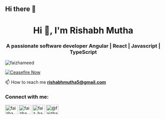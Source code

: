## Hi there 👋

<!--
**rishabh-mutha/rishabh-mutha** is a ✨ _special_ ✨ repository because its `README.md` (this file) appears on your GitHub profile.

Here are some ideas to get you started:

- 🔭 I’m currently working on ...
- 🌱 I’m currently learning ...
- 👯 I’m looking to collaborate on ...
- 🤔 I’m looking for help with ...
- 💬 Ask me about ...
- 📫 How to reach me: ...
- 😄 Pronouns: ...
- ⚡ Fun fact: ...
-->

<h1 align="center">Hi 👋, I'm Rishabh Mutha</h1>
<h3 align="center">A passionate software developer Angular | React | Javascript | TypeScript</h3>

<p align="left"> <img src="https://komarev.com/ghpvc/?username=faizhameed&label=Profile%20views&color=0e75b6&style=flat" alt="faizhameed" /> </p>

[![Ceasefire Now](https://badge.techforpalestine.org/default)](https://techforpalestine.org/learn-more)

📫 How to reach me **rishabhmutha5@gmail.com**

<h3 align="left">Connect with me:</h3>
<p align="left">
<!-- <a href="https://twitter.com/faiz_hameed1993" target="blank"><img align="center" src="https://cdn.jsdelivr.net/npm/simple-icons@3.0.1/icons/twitter.svg" alt="faiz_hameed1993" height="30" width="40" /></a> -->

<a href="https://linkedin.com/in/faizhameed" target="blank"><img align="center" src="https://cdn.jsdelivr.net/npm/simple-icons@3.0.1/icons/linkedin.svg" alt="faizhameed" height="30" width="40" /></a>
<a href="https://fb.com/faizhameed" target="blank"><img align="center" src="https://cdn.jsdelivr.net/npm/simple-icons@3.0.1/icons/facebook.svg" alt="faizhameed" height="30" width="40" /></a>
<a href="https://instagram.com/faiz_hameeed" target="blank"><img align="center" src="https://cdn.jsdelivr.net/npm/simple-icons@3.0.1/icons/instagram.svg" alt="faiz_hameeed" height="30" width="40" /></a>
<a href="https://medium.com/@faizhameed" target="blank"><img align="center" src="https://cdn.jsdelivr.net/npm/simple-icons@3.0.1/icons/medium.svg" alt="@faizhameed" height="30" width="40" /></a>
</p>
